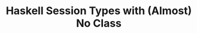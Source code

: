 ---
title: Haskell Session Types with (Almost) No Class
paper-url: http://www.eecs.harvard.edu/~tov/pubs/haskell-session-types/session08.pdf
authors:
- Riccardo Pucella
- Jesse A. Tov
type: paper
tags:
- concurrency
- functional dependencies
- indexed monads
- phantom types
- session types
- type classes
doHaskell-type: research paper
dohaskell-year: 2008
---